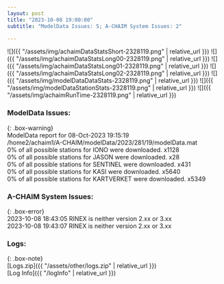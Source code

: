 ```yaml
---
layout: post
title: "2023-10-08 19:00:00"
subtitle: "ModelData Issues: 5; A-CHAIM System Issues: 2"

---
```


![]({{ "/assets/img/achaimDataStatsShort-2328119.png" | relative_url }})
![]({{ "/assets/img/achaimDataStatsLong00-2328119.png" | relative_url }})
![]({{ "/assets/img/achaimDataStatsLong01-2328119.png" | relative_url }})
![]({{ "/assets/img/achaimDataStatsLong02-2328119.png" | relative_url }})
![]({{ "/assets/img/modelDataDataStats-2328119.png" | relative_url }})
![]({{ "/assets/img/modelDataStationStats-2328119.png" | relative_url }})
![]({{ "/assets/img/achaimRunTime-2328119.png" | relative_url }})


### ModelData Issues:  
  
{: .box-warning}  
 ModelData report for 08-Oct-2023 19:15:19   
 /home2/achaim1/A-CHAIM/modelData/2023/281/19/modelData.mat   
 0% of all possible stations for IONO were downloaded. x1128   
 0% of all possible stations for JASON were downloaded. x28   
 0% of all possible stations for SENTINEL were downloaded. x431   
 0% of all possible stations for KASI were downloaded. x5640   
 0% of all possible stations for KARTVERKET were downloaded. x5349   
  
### A-CHAIM System Issues:  
  
{: .box-error}  
2023-10-08 18:43:05 RINEX is neither version 2.xx or 3.xx  
2023-10-08 19:43:07 RINEX is neither version 2.xx or 3.xx  

### Logs:  
  
{: .box-note}  
[Logs.zip]({{ "/assets/other/logs.zip" | relative_url }})  
[Log Info]({{ "/logInfo" | relative_url }})  
